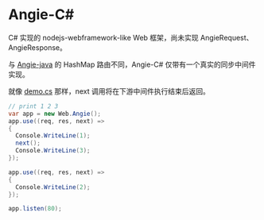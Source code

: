 # Angie-C\#

C# 实现的 nodejs-webframework-like Web 框架，尚未实现 AngieRequest、AngieResponse。

与 [Angie-java]([/](https://github.com/Drincann/Angie-java)) 的 HashMap 路由不同，Angie-C\# 仅带有一个真实的同步中间件实现。

就像 [demo.cs](./demo.cs) 那样，next 调用将在下游中间件执行结束后返回。

```cs
// print 1 2 3
var app = new Web.Angie();
app.use((req, res, next) =>
{
  Console.WriteLine(1);
  next();
  Console.WriteLine(3);
});

app.use((req, res, next) =>
{
  Console.WriteLine(2);
});

app.listen(80);
```
